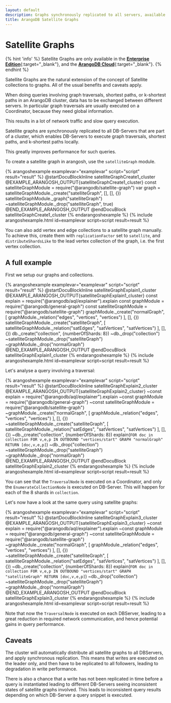 ```yaml
---
layout: default
description: Graphs synchronously replicated to all servers, available in the Enterprise Edition
title: ArangoDB Satellite Graphs
---
```

Satellite Graphs
=====================

{% hint 'info' %}
Satellite Graphs are only available in the
[**Enterprise Edition**](https://www.arangodb.com/why-arangodb/arangodb-enterprise/){:target="_blank"},
and the [**ArangoDB Cloud**](https://cloud.arangodb.com/){:target="_blank"}.
{% endhint %}

Satellite Graphs are the natural extension of the concept of Satellite
collections to graphs. All of the usual benefits and caveats apply.

When doing queries involving graph traversals, shortest paths, or k-shortest paths
in an ArangoDB cluster, data has to be exchanged between different servers. In particular
graph traversals are usually executed on a Coordinator, because they need global information. 

This results in a lot of network traffic and slow query execution.

Satellite graphs are synchronously replicated to all DB-Servers that are part of
a cluster, which enables DB-Servers to execute graph traversals, shortest paths,
and k-shortest paths locally.

This greatly improves performance for such queries.

To create a satellite graph in arangosh, use the `satelliteGraph` module.

{% arangoshexample examplevar="examplevar" script="script" result="result" %}
    @startDocuBlockInline satelliteGraphCreate1_cluster
    @EXAMPLE_ARANGOSH_OUTPUT{satelliteGraphCreate1_cluster}
      const satelliteGraphModule = require("@arangodb/satellite-graph")
      var graph = satelliteGraphModule._create("satelliteGraph", [], [], {})
      satelliteGraphModule._graph("satelliteGraph")
      ~satelliteGraphModule._drop("satelliteGraph", true)
    @END_EXAMPLE_ARANGOSH_OUTPUT
    @endDocuBlock satelliteGraphCreate1_cluster
{% endarangoshexample %}
{% include arangoshexample.html id=examplevar script=script result=result %}

You can also add vertex and edge collections to a satellite graph manually. To
achieve this, create them with `replicationFactor` set to `satellite`, and
`distributeShardsLike` to the lead vertex collection of the graph, i.e. the
first vertex collection.

A full example
--------------

First we setup our graphs and collections.

{% arangoshexample examplevar="examplevar" script="script" result="result" %}
    @startDocuBlockInline satelliteGraphExplain1_cluster
    @EXAMPLE_ARANGOSH_OUTPUT{satelliteGraphExplain1_cluster}
    const explain = require("@arangodb/aql/explainer").explain
    const graphModule = require("@arangodb/general-graph")
    const satelliteGraphModule = require("@arangodb/satellite-graph")
    graphModule._create("normalGraph", [ graphModule._relation("edges", "vertices", "vertices") ], [], {})
    satelliteGraphModule._create("satelliteGraph", [ satelliteGraphModule._relation("satEdges", "satVertices", "satVertices") ], [], {})
    db._create("collection", {numberOfShards: 8})
    ~db._drop("collection")
    ~satelliteGraphModule._drop("satelliteGraph")
    ~graphModule._drop("normalGraph")
    @END_EXAMPLE_ARANGOSH_OUTPUT
    @endDocuBlock satelliteGraphExplain1_cluster
{% endarangoshexample %}
{% include arangoshexample.html id=examplevar script=script result=result %}

Let's analyse a query involving a traversal:

{% arangoshexample examplevar="examplevar" script="script" result="result" %}
    @startDocuBlockInline satelliteGraphExplain2_cluster
    @EXAMPLE_ARANGOSH_OUTPUT{satelliteGraphExplain2_cluster}
    ~const explain = require("@arangodb/aql/explainer").explain
    ~const graphModule = require("@arangodb/general-graph")
    ~const satelliteGraphModule = require("@arangodb/satellite-graph")
    ~graphModule._create("normalGraph", [ graphModule._relation("edges", "vertices", "vertices") ], [], {})
    ~satelliteGraphModule._create("satelliteGraph", [ satelliteGraphModule._relation("satEdges", "satVertices", "satVertices") ], [], {})
    ~db._create("collection", {numberOfShards: 8})
    explain(`FOR doc in collection FOR v,e,p IN OUTBOUND "vertices/start" GRAPH "normalGraph" RETURN [doc,v,e,p]`)
    ~db._drop("collection")
    ~satelliteGraphModule._drop("satelliteGraph")
    ~graphModule._drop("normalGraph")
    @END_EXAMPLE_ARANGOSH_OUTPUT
    @endDocuBlock satelliteGraphExplain2_cluster
{% endarangoshexample %}
{% include arangoshexample.html id=examplevar script=script result=result %}

You can see that the `TraversalNode` is executed on a Coordinator, and only
the `EnumerateCollectionNode` is executed on DB-Server. This will happen for each of the 
8 shards in `collection`.

Let's now have a look at the same query using satellite graphs:

{% arangoshexample examplevar="examplevar" script="script" result="result" %}
    @startDocuBlockInline satelliteGraphExplain3_cluster
    @EXAMPLE_ARANGOSH_OUTPUT{satelliteGraphExplain3_cluster}
    ~const explain = require("@arangodb/aql/explainer").explain
    ~const graphModule = require("@arangodb/general-graph")
    ~const satelliteGraphModule = require("@arangodb/satellite-graph")
    ~graphModule._create("normalGraph", [ graphModule._relation("edges", "vertices", "vertices") ], [], {})
    ~satelliteGraphModule._create("satelliteGraph", [ satelliteGraphModule._relation("satEdges", "satVertices", "satVertices") ], [], {})
    ~db._create("collection", {numberOfShards: 8})
    explain(`FOR doc in collection FOR v,e,p IN OUTBOUND "vertices/start" GRAPH "satelliteGraph" RETURN [doc,v,e,p]`)
    ~db._drop("collection")
    ~satelliteGraphModule._drop("satelliteGraph")
    ~graphModule._drop("normalGraph")
    @END_EXAMPLE_ARANGOSH_OUTPUT
    @endDocuBlock satelliteGraphExplain3_cluster
{% endarangoshexample %}
{% include arangoshexample.html id=examplevar script=script result=result %}

Note that now the `TraversalNode` is executed on each DBServer, leading to a great reduction in
required network communication, and hence potential gains in query performance.

Caveats
-------

The cluster will automatically distribute all satellite graphs to all DBServers, and apply
synchronous replication. 
This means that writes are executed on the leader only, and then have to be replicated
to all followers, leading to degradation in write performance.

There is also a chance that a write has not been replicated in time before a query is instantiated
leading to different DB-Servers seeing inconsistent states of satellite graphs involved. This leads to
inconsistent query results depending on which DB-Server a query snippet is executed.

